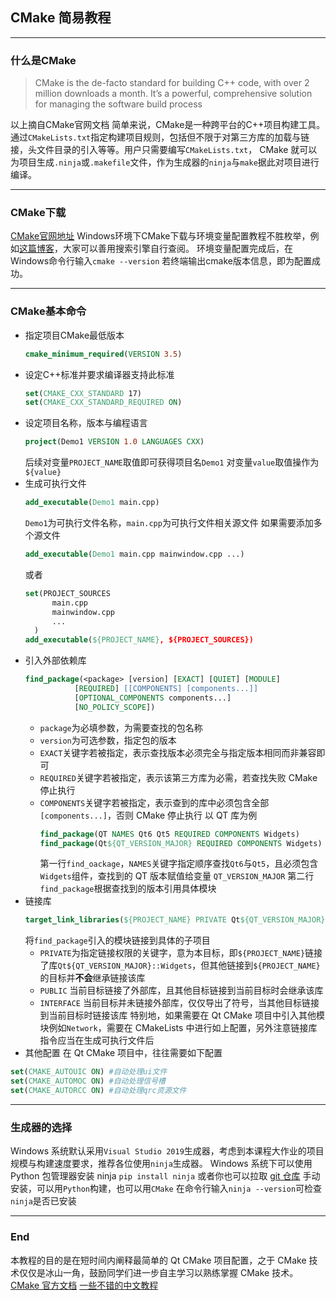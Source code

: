 ## CMake 简易教程
____
### 什么是CMake
> CMake is the de-facto standard for building C++ code, with over 2 million downloads a month. It’s a powerful, comprehensive solution for managing the software build process

以上摘自CMake官网文档
简单来说，CMake是一种跨平台的C++项目构建工具。通过`CMakeLists.txt`指定构建项目规则，包括但不限于对第三方库的加载与链接，头文件目录的引入等等。用户只需要编写`CMakeLists.txt`， CMake 就可以为项目生成`.ninja`或`.makefile`文件，作为生成器的`ninja`与`make`据此对项目进行编译。
____
### CMake下载
[CMake官网地址](https://cmake.org/)
Windows环境下CMake下载与环境变量配置教程不胜枚举，例如[这篇博客](https://blog.csdn.net/didi_ya/article/details/123029415)，大家可以善用搜索引擎自行查阅。
环境变量配置完成后，在Windows命令行输入`cmake --version`
若终端输出cmake版本信息，即为配置成功。
____
### CMake基本命令
- 指定项目CMake最低版本
  ```CMake
  cmake_minimum_required(VERSION 3.5)
  ```
- 设定C++标准并要求编译器支持此标准
  ```CMake
  set(CMAKE_CXX_STANDARD 17)
  set(CMAKE_CXX_STANDARD_REQUIRED ON)
  ```
- 设定项目名称，版本与编程语言
  ```CMake
  project(Demo1 VERSION 1.0 LANGUAGES CXX)
  ```
  后续对变量`PROJECT_NAME`取值即可获得项目名`Demo1`
  对变量`value`取值操作为`${value}`
- 生成可执行文件
  ```CMake
  add_executable(Demo1 main.cpp)
  ```
  `Demo1`为可执行文件名称，`main.cpp`为可执行文件相关源文件
  如果需要添加多个源文件
  ```CMake
  add_executable(Demo1 main.cpp mainwindow.cpp ...)
  ```
  或者
  ```CMake
  set(PROJECT_SOURCES
        main.cpp
        mainwindow.cpp
        ...
    )
  add_executable(${PROJECT_NAME}, ${PROJECT_SOURCES})
  ```
- 引入外部依赖库
  ```CMake
  find_package(<package> [version] [EXACT] [QUIET] [MODULE]
             [REQUIRED] [[COMPONENTS] [components...]]
             [OPTIONAL_COMPONENTS components...]
             [NO_POLICY_SCOPE])
  ```
  - `package`为必填参数，为需要查找的包名称
  - `version`为可选参数，指定包的版本
  - `EXACT`关键字若被指定，表示查找版本必须完全与指定版本相同而非兼容即可
  - `REQUIRED`关键字若被指定，表示该第三方库为必需，若查找失败 CMake 停止执行
  - `COMPONENTS`关键字若被指定，表示查到的库中必须包含全部`[components...]`，否则 CMake 停止执行
    以 QT 库为例
    ```CMake
    find_package(QT NAMES Qt6 Qt5 REQUIRED COMPONENTS Widgets)
    find_package(Qt${QT_VERSION_MAJOR} REQUIRED COMPONENTS Widgets)
    ```
    第一行`find_oackage`，`NAMES`关键字指定顺序查找`Qt6`与`Qt5`，且必须包含`Widgets`组件，查找到的 QT 版本赋值给变量 `QT_VERSION_MAJOR`
    第二行`find_package`根据查找到的版本引用具体模块
- 链接库
  ```CMake
  target_link_libraries(${PROJECT_NAME} PRIVATE Qt${QT_VERSION_MAJOR}::Widgets)
  ```
  将`find_package`引入的模块链接到具体的子项目
  - `PRIVATE`为指定链接权限的关键字，意为本目标，即`${PROJECT_NAME}`链接了库`Qt${QT_VERSION_MAJOR}::Widgets`，但其他链接到`${PROJECT_NAME}`的目标并**不会**继承链接该库
  - `PUBLIC` 当前目标链接了外部库，且其他目标链接到当前目标时会继承该库
  - `INTERFACE` 当前目标并未链接外部库，仅仅导出了符号，当其他目标链接到当前目标时链接该库
特别地，如果需要在 Qt CMake 项目中引入其他模块例如`Network`，需要在 CMakeLists 中进行如上配置，另外注意链接库指令应当在生成可执行文件后
- 其他配置
在 Qt CMake 项目中，往往需要如下配置
```CMake
set(CMAKE_AUTOUIC ON) #自动处理ui文件
set(CMAKE_AUTOMOC ON) #自动处理信号槽
set(CMAKE_AUTORCC ON) #自动处理qrc资源文件
```
___
### 生成器的选择
Windows 系统默认采用`Visual Studio 2019`生成器，考虑到本课程大作业的项目规模与构建速度要求，推荐各位使用`ninja`生成器。
Windows 系统下可以使用 Python 包管理器安装 ninja
`pip install ninja`
或者你也可以拉取 [git 仓库](https://github.com/ninja-build/ninja) 手动安装，可以用`Python`构建，也可以用`CMake`
在命令行输入`ninja --version`可检查`ninja`是否已安装

___
### End
本教程的目的是在短时间内阐释最简单的 Qt CMake 项目配置，之于 CMake 技术仅仅是冰山一角，鼓励同学们进一步自主学习以熟练掌握 CMake 技术。
[CMake 官方文档](https://cmake.org/documentation/)
[一些不错的中文教程](https://zhuanlan.zhihu.com/p/500002865)